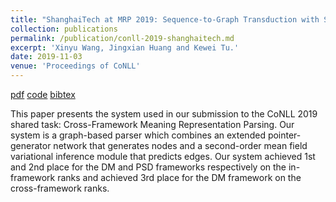 ```yaml
---
title: "ShanghaiTech at MRP 2019: Sequence-to-Graph Transduction with Second-Order Edge Inference for Cross-Framework Meaning Representation Parsing"
collection: publications
permalink: /publication/conll-2019-shanghaitech.md
excerpt: 'Xinyu Wang, Jingxian Huang and Kewei Tu.'
date: 2019-11-03
venue: 'Proceedings of CoNLL'
---
```


[pdf](https://www.aclweb.org/anthology/K19-2005.pdf)
[code](https://github.com/wangxinyu0922/Second_Order_SDP)
[bibtex](https://www.aclweb.org/anthology/K19-2005.bib)

This paper presents the system used in our submission to the CoNLL 2019 shared task: Cross-Framework Meaning Representation Parsing. Our system is a graph-based parser which combines an extended pointer-generator network that generates nodes and a second-order mean field variational inference module that predicts edges. Our system achieved 1st and 2nd place for the DM and PSD frameworks respectively on the in-framework ranks and achieved 3rd place for the DM framework on the cross-framework ranks.